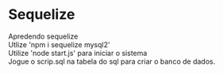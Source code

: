 # Sequelize
 Apredendo sequelize <br>
 Utlize 'npm i sequelize mysql2'<br>
 Utilize 'node start.js' para iniciar o sistema <br>
 Jogue o scrip.sql na tabela do sql para criar o banco de dados.

